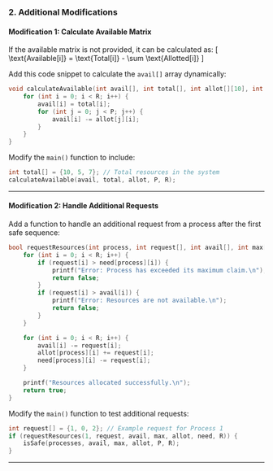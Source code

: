 ### **2. Additional Modifications**

#### **Modification 1: Calculate Available Matrix**

If the available matrix is not provided, it can be calculated as:
\[
\text{Available[i]} = \text{Total[i]} - \sum \text{Allotted[i]}
\]

Add this code snippet to calculate the `avail[]` array dynamically:

```c
void calculateAvailable(int avail[], int total[], int allot[][10], int P, int R) {
    for (int i = 0; i < R; i++) {
        avail[i] = total[i];
        for (int j = 0; j < P; j++) {
            avail[i] -= allot[j][i];
        }
    }
}
```

Modify the `main()` function to include:

```c
int total[] = {10, 5, 7}; // Total resources in the system
calculateAvailable(avail, total, allot, P, R);
```

---

#### **Modification 2: Handle Additional Requests**

Add a function to handle an additional request from a process after the first safe sequence:

```c
bool requestResources(int process, int request[], int avail[], int max[][10], int allot[][10], int need[][10], int R) {
    for (int i = 0; i < R; i++) {
        if (request[i] > need[process][i]) {
            printf("Error: Process has exceeded its maximum claim.\n");
            return false;
        }
        if (request[i] > avail[i]) {
            printf("Error: Resources are not available.\n");
            return false;
        }
    }

    for (int i = 0; i < R; i++) {
        avail[i] -= request[i];
        allot[process][i] += request[i];
        need[process][i] -= request[i];
    }

    printf("Resources allocated successfully.\n");
    return true;
}
```

Modify the `main()` function to test additional requests:

```c
int request[] = {1, 0, 2}; // Example request for Process 1
if (requestResources(1, request, avail, max, allot, need, R)) {
    isSafe(processes, avail, max, allot, P, R);
}
```

---
